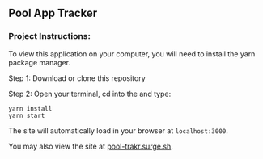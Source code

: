 ## Pool App Tracker

### Project Instructions:

To view this application on your computer, you will need to install the yarn package manager.

Step 1: Download or clone this repository

Step 2: Open your terminal, cd into the  and type:

```
yarn install
yarn start
```

The site will automatically load in your browser at `localhost:3000`.

You may also view the site at [pool-trakr.surge.sh](https://pool-trakr.surge.sh).
